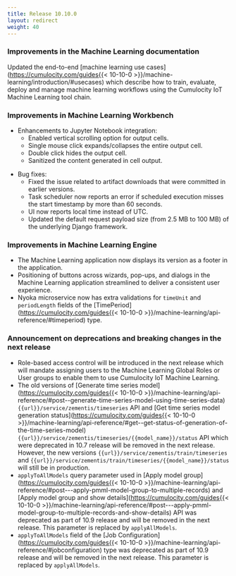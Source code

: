 ```yaml
---
title: Release 10.10.0
layout: redirect
weight: 40
---
```


### Improvements in the Machine Learning documentation

Updated the end-to-end [machine learning use cases](https://cumulocity.com/guides{{< 10-10-0 >}}/machine-learning/introduction/#usecases) which describe how to train, evaluate, deploy and manage machine learning workflows using the Cumulocity IoT Machine Learning tool chain.

### Improvements in Machine Learning Workbench

- Enhancements to Jupyter Notebook integration:
    - Enabled vertical scrolling option for output cells.
    - Single mouse click expands/collapses the entire output cell.
    - Double click hides the output cell.
    - Sanitized the content generated in cell output.

* Bug fixes:
    * Fixed the issue related to artifact downloads that were committed in earlier versions.
    * Task scheduler now reports an error if scheduled execution misses the start timestamp by more than 60 seconds.
    * UI now reports local time instead of UTC.
    * Updated the default request payload size (from 2.5 MB to 100 MB) of the underlying Django framework.

### Improvements in Machine Learning Engine

* The Machine Learning application now displays its version as a footer in the application.
* Positioning of buttons across wizards, pop-ups, and dialogs in the Machine Learning application streamlined to deliver a consistent user experience.
* Nyoka microservice now has extra validations for `timeUnit` and `periodLength` fields of the [TimePeriod](https://cumulocity.com/guides{{< 10-10-0 >}}/machine-learning/api-reference/#timeperiod) type.

### Announcement on deprecations and breaking changes in the next release

* Role-based access control will be introduced in the next release which will mandate assigning users to the Machine Learning Global Roles or User groups to enable them to use Cumulocity IoT Machine Learning.
* The old versions of [Generate time series model](https://cumulocity.com/guides{{< 10-10-0 >}}/machine-learning/api-reference/#post--generate-time-series-model-using-time-series-data) `{{url}}/service/zementis/timeseries` API and [Get time series model generation status](https://cumulocity.com/guides{{< 10-10-0 >}}/machine-learning/api-reference/#get--get-status-of-generation-of-the-time-series-model) `{{url}}/service/zementis/timeseries/{{model_name}}/status` API which were deprecated in 10.7 release will be removed in the next release. However, the new versions `{{url}}/service/zementis/train/timeseries` and `{{url}}/service/zementis/train/timeseries/{{model_name}}/status` will still be in production.
* `applyToAllModels` query parameter used in [Apply model group](https://cumulocity.com/guides{{< 10-10-0 >}}/machine-learning/api-reference/#post---apply-pmml-model-group-to-multiple-records) and  [Apply model group and show details](https://cumulocity.com/guides{{< 10-10-0 >}}/machine-learning/api-reference/#post---apply-pmml-model-group-to-multiple-records-and-show-details) API was deprecated as part of 10.9 release and will be removed in the next release. This parameter is replaced by `applyAllModels`.
* `applyToAllModels` field of the [Job Configuration](https://cumulocity.com/guides{{< 10-10-0 >}}/machine-learning/api-reference/#jobconfiguration) type was deprecated as part of 10.9 release and will be removed in the next release. This parameter is replaced by `applyAllModels`.
